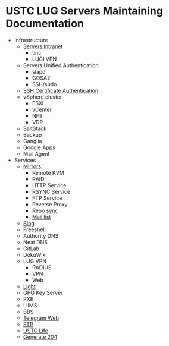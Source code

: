 # USTC LUG Servers Maintaining Documentation



* Infrastructure
  * [Servers Intranet](infrastructure/intranet/README.md)
    * tinc
    * LUGI VPN
  * Servers Unified Authentication
    * slapd
    * GOSA2
    * SSH/sudo
  * [SSH Certificate Authentication](infrastructure/sshca/README.md)
  * vSphere cluster
    * ESXi
    * vCenter
    * NFS
    * VDP
  * SaltStack
  * Backup
  * Ganglia
  * Google Apps
  * Mail Agent
* Services
  * [Mirrors](services/mirrors/README.md)
    * Remote KVM
    * RAID
    * HTTP Service
    * RSYNC Service
    * FTP Service
    * Reverse Proxy
    * Repo sync
    * [Mail list](services/mirrors/mail-list.md)
  * [Blog](https://git.ustclug.org/ustc-blog/ustc-blog/wikis/home)
  * Freeshell
  * Authority DNS
  * Neat DNS
  * GitLab
  * DokuWiki
  * LUG VPN
    * RADIUS
    * VPN
    * Web
  * [Light](services/light/README.md)
  * GPG Key Server
  * PXE
  * LIIMS
  * BBS
  * [Telegram Web](services/telegram-web/README.md)
  * [FTP](services/ftp/README.md)
  * [USTC Life](services/ustc-life/README.md)
  * [Generate 204](services/generate-204/README.md)
